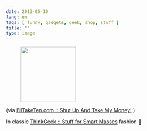 ```yaml
---
date: 2013-05-10
lang: en
tags: [ funny, gadgets, geek, shop, stuff ]
title: ""
type: image
---
```


<figure>
<a
href="https://hugo.ferreira.cc/via-illtaketencom-shut-up-and-take-my/attachment/495/"
rel="attachment"><img
src="https://hugo.ferreira.cc/wp-content/uploads/2013/05/tumblr_mmksxvf1Jq1qz82meo1_400-150x150.jpg"
width="150" height="150" /></a></figure>

(via [I'llTakeTen.com :: Shut Up And Take My
Money!](http://www.illtaketen.com/) )

In classic [ThinkGeek :: Stuff for Smart
Masses](http://www.thinkgeek.com/) fashion 🙂

